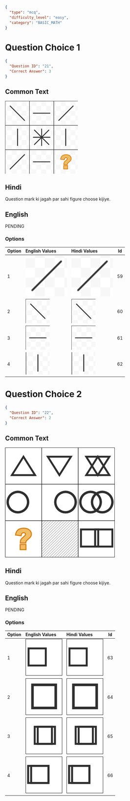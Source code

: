 ```json
{
  "type": "mcq",
  "difficulty_level": "easy",
  "category": "BASIC_MATH"
}
```

# Question Choice 1
```json
{
  "Question ID": "21",
  "Correct Answer": 3
}
```
## Common Text
![](images/question_10/choice1/choice1.png)

## Hindi
Question mark ki jagah par sahi figure choose kijiye.

## English
PENDING

### Options
| Option | English Values                              | Hindi Values                                |Id     |
|:-------|:--------------------------------------------|:--------------------------------------------|:-----:|
| 1      | ![](images/question_10/choice1/option1.png) | ![](images/question_10/choice1/option1.png) |59     |
| 2      | ![](images/question_10/choice1/option2.png) | ![](images/question_10/choice1/option2.png) |60     |
| 3      | ![](images/question_10/choice1/option3.png) | ![](images/question_10/choice1/option3.png) |61     |
| 4      | ![](images/question_10/choice1/option4.png) | ![](images/question_10/choice1/option4.png) |62     |


# Question Choice 2
```json
{
  "Question ID": "22",
  "Correct Answer": 2
}
```
## Common Text
![](images/question_10/choice2/choice2.png)

## Hindi
Question mark ki jagah par sahi figure choose kijiye.

## English
PENDING

### Options
| Option | English Values                              | Hindi Values                                |Id     |
|:-------|:--------------------------------------------|:--------------------------------------------|:-----:|
| 1      | ![](images/question_10/choice2/option1.png) | ![](images/question_10/choice2/option1.png) |63     |
| 2      | ![](images/question_10/choice2/option2.png) | ![](images/question_10/choice2/option2.png) |64     |
| 3      | ![](images/question_10/choice2/option3.png) | ![](images/question_10/choice2/option3.png) |65     |
| 4      | ![](images/question_10/choice2/option4.png) | ![](images/question_10/choice2/option4.png) |66     |
